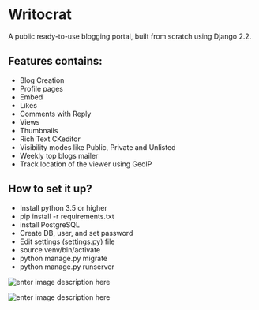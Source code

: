 # Writocrat

A public ready-to-use blogging portal, built from scratch using Django 2.2.

## Features contains:
- Blog Creation 
- Profile pages
- Embed
- Likes
- Comments with Reply 
- Views
- Thumbnails
- Rich Text CKeditor
- Visibility modes like Public, Private and Unlisted
- Weekly top blogs mailer
- Track location of the viewer using GeoIP

## How to set it up?
- Install python 3.5 or higher
- pip install -r requirements.txt
- install PostgreSQL 
- Create DB, user, and set password
- Edit settings (settings.py) file 
- source venv/bin/activate
- python manage.py migrate
- python manage.py runserver

![enter image description here](https://scontent.fpat4-1.fna.fbcdn.net/v/t1.6435-9/98345800_2606467813003844_7412022347734974464_n.jpg?_nc_cat=104&ccb=1-5&_nc_sid=730e14&_nc_ohc=IuFGV00CQSkAX_cKipa&_nc_ht=scontent.fpat4-1.fna&oh=00_AT-yIMLfAUGCgEp_YX7-WYrafrIt8iexZ2nh8luAKArBZw&oe=61E8A1A3)

![enter image description here](https://scontent.fpat4-1.fna.fbcdn.net/v/t1.6435-9/100712873_2615668408750451_1111009757738565632_n.jpg?_nc_cat=104&ccb=1-5&_nc_sid=730e14&_nc_ohc=x9JFQcMHnO4AX9PkHh3&_nc_ht=scontent.fpat4-1.fna&oh=00_AT_LLhmC78Oh-h3zVT6-MuOS3V8g2EVwLEp-VBr6mFfMlQ&oe=61E97762)
